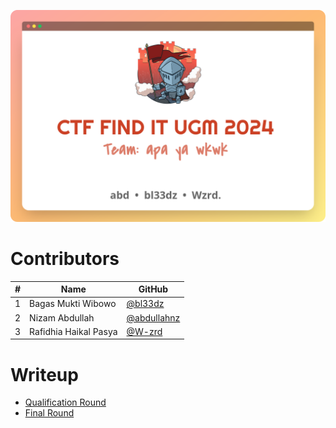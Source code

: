 ![Find IT CTF 2024](Qualification/images/main.png "image_tooltip")

# Contributors

| #   | Name                  | GitHub                                        |
| --- | --------------------- | --------------------------------------------- |
| 1   | Bagas Mukti Wibowo    | [@bl33dz](https://github.com/bl33dz)          |
| 2   | Nizam Abdullah        | [@abdullahnz](https://github.com/abdullahnz/) |
| 3   | Rafidhia Haikal Pasya | [@W-zrd](https://github.com/W-zrd/)           |

# Writeup

- [Qualification Round](Qualification/README.md)
- [Final Round](Final-Round/README.md)
